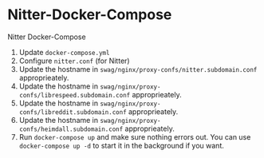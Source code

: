 # Nitter-Docker-Compose
Nitter Docker-Compose

1. Update `docker-compose.yml`
2. Configure `nitter.conf` (for Nitter)
3. Update the hostname in `swag/nginx/proxy-confs/nitter.subdomain.conf` approprieately. 
4. Update the hostname in `swag/nginx/proxy-confs/librespeed.subdomain.conf` approprieately.
5. Update the hostname in `swag/nginx/proxy-confs/libreddit.subdomain.conf` approprieately.
6. Update the hostname in `swag/nginx/proxy-confs/heimdall.subdomain.conf` approprieately.
7. Run `docker-compose up` and make sure nothing errors out. You can use `docker-compose up -d` to start it in the background if you want.
